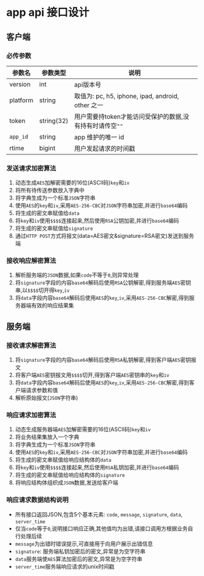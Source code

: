 # app api 接口设计

## 客户端

### 必传参数

参数名 | 参数类型 | 说明
------ | -------- | ---
version | int | api版本号
platform | string | 取值为: pc, h5, iphone, ipad, android, other 之一
token | string(32) | 用户需要持token才能访问受保护的数据,没有持有时请传空`""`
`app_id` | string | app 维护的唯一 id
rtime | bigint | 用户发起请求的时间戳

### 发送请求加密算法

1. 动态生成`AES`加解密需要的16位(ASCII码)`key`和`iv`
1. 将所有待传送参数放入字典中
1. 将字典生成为一个标准`JSON`字符串
1. 使用`AES`的`key`和`iv`,采用`AES-256-CBC`对`JSON`字符串加密,并进行`base64`编码
1. 将生成的密文串赋值给`data`
1. 将`key`和`iv`使用`$$$$`连接起来,然后使用`RSA`公钥加密,并进行`base64`编码
1. 将生成的密文串赋值给`signature`
1. 通过`HTTP POST`方式将报文(data=AES密文&signature=RSA密文)发送到服务端

### 接收响应解密算法

1. 解析服务端的`JSON`数据,如果`code`不等于`0`,则异常处理
1. 将`signature`字段的内容`base64`解码后使用`RSA`公钥解密,得到服务端`AES`密钥串,以`$$$$`切开得`key`,`iv`
1. 将`data`字段内容`base64`解码后使用`AES`的`key`,`iv`,采用`AES-256-CBC`解密,得到服务器端有效的响应结果集

## 服务端

### 接收请求解密算法

1. 将`signature`字段的内容`base64`解码后使用`RSA`私钥解密,得到客户端`AES`密钥报文
1. 将客户端`AES`密钥报文用`$$$$`切开,得到客户端`AES`密钥串的`key`和`iv`
1. 将`data`字段内容`base64`解码后使用`AES`的`key`,`iv`,采用`AES-256-CBC`解密,得到客户端请求参数和值
1. 解析原始报文(`JSON`字符串)

### 响应请求加密算法

1. 动态生成服务器端`AES`加解密需要的16位(ASCII码)`key`和`iv`
1. 将业务结果集放入一个字典
1. 将字典生成为一个标准`JSON`字符串
1. 使用`AES`的`key`和`iv`,采用`AES-256-CBC`对`JSON`字符串加密,并进行`base64`编码
1. 将生成的密文串赋值给响应结构体的`data`
1. 将`key`和`iv`使用`$$$$`连接起来,然后使用`RSA`私钥加密,并进行`base64`编码
1. 将生成的密文串赋值给响应结构体的`signature`
1. 将响应结构体组织成`JSON`数据,发送给客户端

### 响应请求数据结构说明

- 所有接口返回JSON,包含5个基本元素: `code`, `message`, `signature`, `data`, `server_time`
- 仅当`code`等于`0`,说明接口响应正确,其他值均为出错,请接口调用方根据业务自行处理后续
- `message`为出错时错误提示,可直接用于向用户展示出错信息
- `signature`: 服务端私钥加密后的密文,异常是为空字符串
- `data`服务端使`AES`算法加密后的密文,异常是为空字符串
- `server_time`服务端响应请求的unix时间戳

